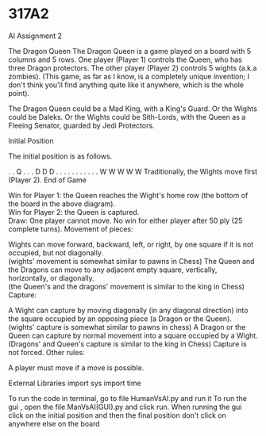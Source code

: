 # 317A2
AI Assignment 2

The Dragon Queen
The Dragon Queen is a game played on a board with 5 columns and 5 rows. One player (Player 1) controls the Queen, who has three Dragon protectors.  The other player (Player 2) controls 5 wights (a.k.a zombies).  (This game, as far as I know, is a completely unique invention; I don't think you'll find anything quite like it anywhere, which is the whole point).  

The Dragon Queen could be a Mad King, with a King's Guard.  Or the Wights could be Daleks.  Or the Wights could be Sith-Lords, with the Queen as a Fleeing Senator, guarded by Jedi Protectors.  

Initial Position

The initial position is as follows.

. . Q . .
. D D D .
. . . . .
. . . . .
W W W W W
Traditionally, the Wights move first (Player 2). 
End of Game

Win for Player 1: the Queen reaches the Wight's home row (the bottom of the board in the above diagram).  
Win for Player 2: the Queen is captured.  
Draw:
One player cannot move.
No win for either player after 50 ply (25 complete turns).
Movement of pieces:

Wights can move forward, backward, left, or right, by one square if it is not occupied, but not diagonally.  
(wights' movement is somewhat similar to pawns in Chess)
The Queen and the Dragons can move to any adjacent empty square, vertically, horizontally, or diagonally.  
(the Queen's and the dragons' movement is similar to the king in Chess)
Capture:

A Wight can capture by moving diagonally (in any diagonal direction) into the square occupied by an opposing piece (a Dragon or the Queen).  
(wights' capture is somewhat similar to pawns in chess)
A Dragon or the Queen can capture by normal movement into a square occupied by a Wight.  
(Dragons' and Queen's capture is similar to the king in Chess)
Capture is not forced. 
Other rules:

A player must move if a move is possible.



External Libraries
import sys
import time

To run the code in terminal, go to file HumanVsAI.py and run it
To run the gui , open the file ManVsAI(GUI).py  and click run.
When running the gui click on the initial position and then the final position don't click on anywhere else on the board
